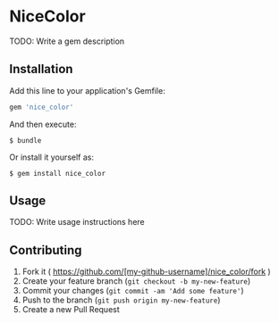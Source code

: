 # NiceColor

TODO: Write a gem description

## Installation

Add this line to your application's Gemfile:

```ruby
gem 'nice_color'
```

And then execute:

    $ bundle

Or install it yourself as:

    $ gem install nice_color

## Usage

TODO: Write usage instructions here

## Contributing

1. Fork it ( https://github.com/[my-github-username]/nice_color/fork )
2. Create your feature branch (`git checkout -b my-new-feature`)
3. Commit your changes (`git commit -am 'Add some feature'`)
4. Push to the branch (`git push origin my-new-feature`)
5. Create a new Pull Request
